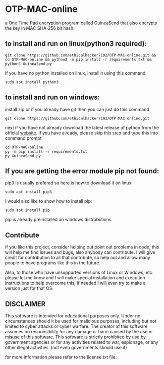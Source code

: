 # OTP-MAC-online
a One Time Pad encryption program called GuineaSend that also encrypts the key in MAC SHA-256 bit hash.


## to install and run on linux(python3 required):


    git clone https://github.com/ethicalhacker7192/OTP-MAC-online.git && cd OTP-MAC-online && python3 -m pip install -r requirements.txt && python3 GuineaSend.py

if you have no python installed on linux, install it using this command

    sudo apt install python3


## to install and run on windows:

install zip or if you already have git then you can just do this command

    git clone https://github.com/ethicalhacker7192/OTP-MAC-online.git
        
next if you have not already download the latest release of python from the official [website](https://python.org/downloads).
if you have already, please skip this step and type this into command prompt

    cd OTP-MAC-online
    py -m pip install -r requirements.txt
    py GuineaSend.py

## If you are getting the error module pip not found:


pip3 is usually prefered so here is how to download it on linux:
    
    sudo apt install pip3
    
I would also like to show how to install pip:

    sudo apt install pip

pip is already preinstalled on windows distrobutions.

## Contribute

If you like this project, consider helping out point out problems in code, this will help me find issues and bugs, also anybody can contribute. I will give credit for contribution to all that contribute, so help out and allow many people to have programs like this in the future.

Also, to those who have unsupported versions of Linux or Windows, etc. please let me know and I will make special installation and execution instructions to help overcome this, if needed I will even try to make a version just for that OS.


## DISCLAIMER

This software is intended for educational purposes only. Under no circumstances should it be used for malicious purposes, including but not limited to cyber attacks or cyber warfare. The creator of this software assumes no responsibility for any damage or harm caused by the use or misuse of this software. This software is strictly prohibited by use by government agencies or for any activities related to war, espionage, or any other illegal activities. (not even governments should use it)

for more information please refer to the license.txt file.
